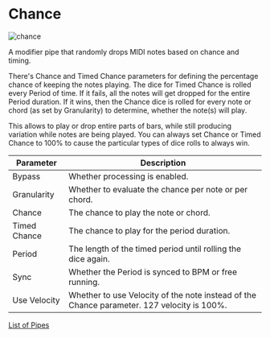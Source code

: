 # Chance

![chance](https://blokas.io/images/midihub/pipes/chance.svg)

A modifier pipe that randomly drops MIDI notes based on chance and timing.

There's Chance and Timed Chance parameters for defining the percentage chance of keeping the notes playing.
The dice for Timed Chance is rolled every Period of time. If it fails, all the notes will get dropped for the entire Period duration.
If it wins, then the Chance dice is rolled for every note or chord (as set by Granularity) to determine, whether the note(s) will play.

This allows to play or drop entire parts of bars, while still producing variation while notes are being played.
You can always set Chance or Timed Chance to 100% to cause the particular types of dice rolls to always win.

| Parameter              | Description                                                  |
| ---------------------- | ------------------------------------------------------------ |
| Bypass                 | Whether processing is enabled.                               |
| Granularity            | Whether to evaluate the chance per note or per chord.        |
| Chance                 | The chance to play the note or chord.                        |
| Timed Chance           | The chance to play for the period duration.                  |
| Period                 | The length of the timed period until rolling the dice again. |
| Sync                   | Whether the Period is synced to BPM or free running.         |
| Use Velocity           | Whether to use Velocity of the note instead of the Chance parameter. 127 velocity is 100%. |

[List of Pipes](index.md#the-list-of-pipes)
